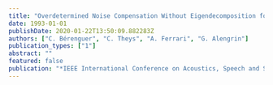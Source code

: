 ```yaml
---
title: "Overdetermined Noise Compensation Without Eigendecomposition for Frequency Estimation"
date: 1993-01-01
publishDate: 2020-01-22T13:50:09.882283Z
authors: ["C. Bérenguer", "C. Theys", "A. Ferrari", "G. Alengrin"]
publication_types: ["1"]
abstract: ""
featured: false
publication: "*IEEE International Conference on Acoustics, Speech and Signal Processing (ICASSP)*"
---
```



